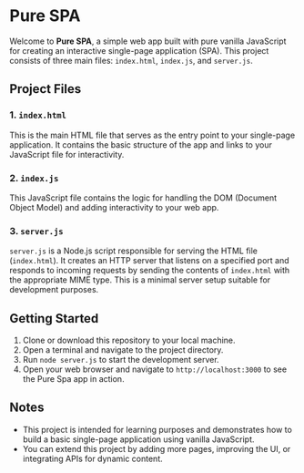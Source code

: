 # Pure SPA

Welcome to **Pure SPA**, a simple web app built with pure vanilla JavaScript for creating an interactive single-page application (SPA). This project consists of three main files: `index.html`, `index.js`, and `server.js`.

## Project Files

### 1. `index.html`

This is the main HTML file that serves as the entry point to your single-page application. It contains the basic structure of the app and links to your JavaScript file for interactivity.

### 2. `index.js`

This JavaScript file contains the logic for handling the DOM (Document Object Model) and adding interactivity to your web app.

### 3. `server.js`

`server.js` is a Node.js script responsible for serving the HTML file (`index.html`). It creates an HTTP server that listens on a specified port and responds to incoming requests by sending the contents of `index.html` with the appropriate MIME type. This is a minimal server setup suitable for development purposes.

## Getting Started

1. Clone or download this repository to your local machine.
2. Open a terminal and navigate to the project directory.
3. Run `node server.js` to start the development server.
4. Open your web browser and navigate to `http://localhost:3000` to see the Pure Spa app in action.

## Notes

- This project is intended for learning purposes and demonstrates how to build a basic single-page application using vanilla JavaScript.
- You can extend this project by adding more pages, improving the UI, or integrating APIs for dynamic content.



